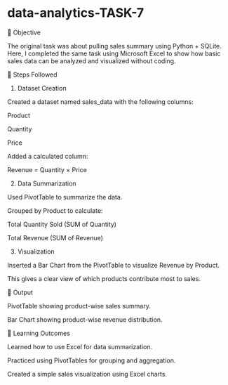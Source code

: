 # data-analytics-TASK-7

🔹 Objective

The original task was about pulling sales summary using Python + SQLite.
Here, I completed the same task using Microsoft Excel to show how basic sales data can be analyzed and visualized without coding.

🔹 Steps Followed
1. Dataset Creation

Created a dataset named sales_data with the following columns:

Product

Quantity

Price

Added a calculated column:

Revenue = Quantity × Price

2. Data Summarization

Used PivotTable to summarize the data.

Grouped by Product to calculate:

Total Quantity Sold (SUM of Quantity)

Total Revenue (SUM of Revenue)

3. Visualization

Inserted a Bar Chart from the PivotTable to visualize Revenue by Product.

This gives a clear view of which products contribute most to sales.

🔹 Output

PivotTable showing product-wise sales summary.

Bar Chart showing product-wise revenue distribution.

🔹 Learning Outcomes

Learned how to use Excel for data summarization.

Practiced using PivotTables for grouping and aggregation.

Created a simple sales visualization using Excel charts.
